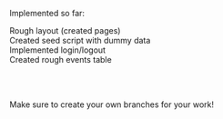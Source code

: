 Implemented so far: 

Rough layout (created pages)<br />
Created seed script with dummy data<br />
Implemented login/logout<br />
Created rough events table<br />

<br />
<br />

Make sure to create your own branches for your work! 
